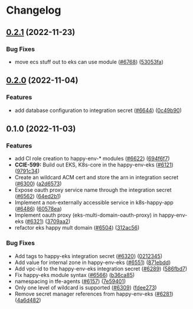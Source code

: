 # Changelog

## [0.2.1](https://github.com/chanzuckerberg/shared-infra/compare/happy-env-eks-v0.2.0...happy-env-eks-v0.2.1) (2022-11-23)


### Bug Fixes

* move ecs stuff out to eks can use module ([#6768](https://github.com/chanzuckerberg/shared-infra/issues/6768)) ([53053fa](https://github.com/chanzuckerberg/shared-infra/commit/53053fa9d0c1cf333838d8c49625309a5f43e4b3))

## [0.2.0](https://github.com/chanzuckerberg/shared-infra/compare/happy-env-eks-v0.1.0...happy-env-eks-v0.2.0) (2022-11-04)


### Features

* add database configuration to integration secret ([#6644](https://github.com/chanzuckerberg/shared-infra/issues/6644)) ([0c49b90](https://github.com/chanzuckerberg/shared-infra/commit/0c49b90f27757e03d11374ede2d22eae2fd5defc))

## 0.1.0 (2022-11-03)


### Features

* add CI role creation to happy-env-* modules ([#6622](https://github.com/chanzuckerberg/shared-infra/issues/6622)) ([694f6f7](https://github.com/chanzuckerberg/shared-infra/commit/694f6f751f1709346848c779ad450cc6a4d3fba7))
* **CCIE-599:** Build out EKS, K8s-core in the happy-env-eks ([#6121](https://github.com/chanzuckerberg/shared-infra/issues/6121)) ([9791c34](https://github.com/chanzuckerberg/shared-infra/commit/9791c3419f35215e88a0e5dd41e48d24e53ddd20))
* Create an wildcard ACM cert and store the arn in integration secret ([#6300](https://github.com/chanzuckerberg/shared-infra/issues/6300)) ([a2d6573](https://github.com/chanzuckerberg/shared-infra/commit/a2d657305c9c8391a205ef6a782f246f8404f951))
* Expose oauth proxy service name through the integration secret ([#6562](https://github.com/chanzuckerberg/shared-infra/issues/6562)) ([64ed2b1](https://github.com/chanzuckerberg/shared-infra/commit/64ed2b1546c65700b7cef8d528a8d6334e923abc))
* Implement a non-externally accessible service in k8s-happy-app ([#6486](https://github.com/chanzuckerberg/shared-infra/issues/6486)) ([60578ea](https://github.com/chanzuckerberg/shared-infra/commit/60578ea20aa5d874d7cbd1d05bba983341dd39be))
* Implement oauth proxy (eks-multi-domain-oauth-proxy) in happy-env-eks ([#6321](https://github.com/chanzuckerberg/shared-infra/issues/6321)) ([3709aa2](https://github.com/chanzuckerberg/shared-infra/commit/3709aa28ef660f3849cafb33e7e61ee0c3caeb7b))
* refactor eks happy mult domain ([#6504](https://github.com/chanzuckerberg/shared-infra/issues/6504)) ([312ac56](https://github.com/chanzuckerberg/shared-infra/commit/312ac56f77b7f2a23496ead231bd4171b59af4f0))


### Bug Fixes

* Add tags to happy-eks integration secret ([#6320](https://github.com/chanzuckerberg/shared-infra/issues/6320)) ([0212345](https://github.com/chanzuckerberg/shared-infra/commit/02123450bc161c702b7281033bf2e8ea3cf97554))
* Add value for internal zone in happy-env-eks ([#6551](https://github.com/chanzuckerberg/shared-infra/issues/6551)) ([871ebdd](https://github.com/chanzuckerberg/shared-infra/commit/871ebdd1c12f7ffe273408b5cd7388bc84370dc5))
* Add vpc-id to the happy-env-eks integration secret ([#6289](https://github.com/chanzuckerberg/shared-infra/issues/6289)) ([586fbd7](https://github.com/chanzuckerberg/shared-infra/commit/586fbd7dea6eeda0dc341223d47e790ac1882f9e))
* Fix happy-eks module syntax ([#6566](https://github.com/chanzuckerberg/shared-infra/issues/6566)) ([b36ca85](https://github.com/chanzuckerberg/shared-infra/commit/b36ca85823f8deb7b228ccc67c10d320bf668807))
* namespacing in tfe-agents ([#6157](https://github.com/chanzuckerberg/shared-infra/issues/6157)) ([7e59401](https://github.com/chanzuckerberg/shared-infra/commit/7e59401116599fa04a5503d151e13128dabee025))
* Only one level of wildcard is supported ([#6309](https://github.com/chanzuckerberg/shared-infra/issues/6309)) ([fdee273](https://github.com/chanzuckerberg/shared-infra/commit/fdee273ce9920f2dcf96fdc44133cdeaa097b82d))
* Remove secret manager references from happy-env-eks ([#6281](https://github.com/chanzuckerberg/shared-infra/issues/6281)) ([4a6d482](https://github.com/chanzuckerberg/shared-infra/commit/4a6d482dbf143a326690b23f7ff6850d708af7e5))
